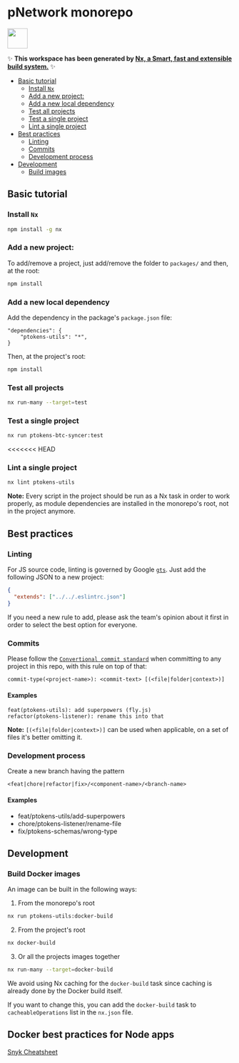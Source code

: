# pNetwork monorepo

<a alt="Nx logo" href="https://nx.dev" target="_blank" rel="noreferrer"><img src="https://raw.githubusercontent.com/nrwl/nx/master/images/nx-logo.png" width="45"></a>

✨ **This workspace has been generated by [Nx, a Smart, fast and extensible build system.](https://nx.dev)** ✨

- [Basic tutorial](#basic-tutorial)
  - [Install `Nx`](#basic-install)
  - [Add a new project:](#basic-new-proj)
  - [Add a new local dependency](#basic-local-dep)
  - [Test all projects](#basic-test-all)
  - [Test a single project](#basic-test-sigle)
  - [Lint a single project](#basic-lint-single)
- [Best practices](#best-practices)
  - [Linting](#best-practices-linting)
  - [Commits](#best-practices-commits)
  - [Development process](#best-practices-dev-process)
- [Development](#development)
  - [Build images](#dev-build-images)

## <a name="basic-tutorial"></a> Basic tutorial

### <a name="basic-install"></a> Install `Nx`

```bash
npm install -g nx
```

### <a name="basic-new-proj"></a> Add a new project:

To add/remove a project, just add/remove the folder to `packages/` and then, at the root:

```bash
npm install
```

### <a name="basic-local-dep"></a> Add a new local dependency

Add the dependency in the package's `package.json` file:

```
"dependencies": {
    "ptokens-utils": "*",
}
```

Then, at the project's root:

```bash
npm install
```

### <a name="basic-test-all"></a> Test all projects

```bash
nx run-many --target=test
```

### <a name="basic-test-sigle"></a> Test a single project

```bash
nx run ptokens-btc-syncer:test
```

<<<<<<< HEAD
### <a name="basic-lint-single"></a> Lint a single project

```bash
nx lint ptokens-utils
```

**Note:** Every script in the project should be run as a Nx task in
order to work properly, as module dependencies are installed in the
monorepo's root, not in the project anymore.

## <a name="best-practices"></a> Best practices

### <a name="best-practices-linting"></a> Linting

For JS source code, linting is governed by Google [`gts`](https://github.com/google/gts).
Just add the following JSON to a new project:

```json
{
  "extends": ["../../.eslintrc.json"]
}
```

If you need a new rule to add, please ask the team's opinion about it first in order to
select the best option for everyone.

### <a name="best-practices-commits"></a> Commits

Please follow the [`Convertional commit standard`](https://www.conventionalcommits.org/en/v1.0.0/)
when committing to any project in this repo, with this rule on top of that:

```
commit-type(<project-name>): <commit-text> [(<file|folder|context>)]
```

#### Examples

```
feat(ptokens-utils): add superpowers (fly.js)
refactor(ptokens-listener): rename this into that
```

**Note:** `[(<file|folder|context>)]` can be used when applicable,
on a set of files it's better omitting it.

### <a name="best-practices-dev-process"></a> Development process

Create a new branch having the pattern

```
<feat|chore|refactor|fix>/<component-name>/<branch-name>
```

#### Examples

- feat/ptokens-utils/add-superpowers
- chore/ptokens-listener/rename-file
- fix/ptokens-schemas/wrong-type

## <a name="development"></a> Development

### <a name="dev-build-images"></a> Build Docker images

An image can be built in the following ways:

1. From the monorepo's root

```bash
nx run ptokens-utils:docker-build
```

2. From the project's root

```bash
nx docker-build
```

3. Or all the projects images together

```bash
nx run-many --target=docker-build
```

We avoid using Nx caching for the `docker-build` task since caching is already done by the Docker
build itself.

If you want to change this, you can add the `docker-build` task to `cacheableOperations` list in the
`nx.json` file.


## Docker best practices for Node apps

[Snyk Cheatsheet](https://snyk.io/wp-content/uploads/NodeJS-CheatSheet.pdf)
